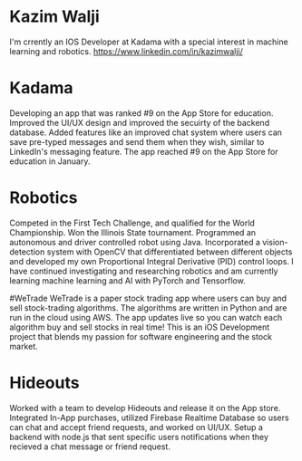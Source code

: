 # Kazim Walji

I'm crrently an IOS Developer at Kadama with a special interest in machine learning and robotics. 
https://www.linkedin.com/in/kazimwalji/

# Kadama
Developing an app that was ranked #9 on the App Store for education. Improved the UI/UX design and improved the secuirty of the backend database. Added features like an improved chat system where users can save pre-typed messages and send them when they wish, similar to LinkedIn's messaging feature. The app reached #9 on the App Store for education in January. 

# Robotics
Competed in the First Tech Challenge, and qualified for the World Championship. Won the Illinois State tournament. Programmed an autonomous and driver controlled robot using Java. Incorporated a vision-detection system with OpenCV that differentiated between different objects and developed my own Proportional Integral Derivative (PID) control loops. I have continued investigating and researching robotics and am currently learning machine learning and AI with PyTorch and Tensorflow. 

#WeTrade
WeTrade is a paper stock trading app where users can buy and sell stock-trading algorithms. The algorithms are written in Python and are run in the cloud using AWS. The app updates live so you can watch each algorithm buy and sell stocks in real time! This is an iOS Development project that blends my passion for software engineering and the stock market. 

# Hideouts
Worked with a team to develop Hideouts and release it on the App store. Integrated In-App purchases, utilized Firebase Realtime Database so users can chat and accept friend requests, and worked on UI/UX. Setup a backend with node.js that sent specific users notifications when they recieved a chat message or friend request. 
